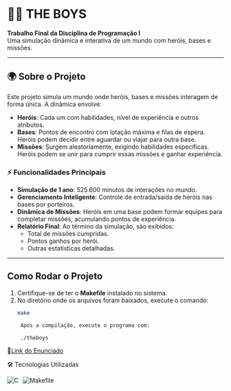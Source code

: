 # 🦸‍♂️ THE BOYS

**Trabalho Final da Disciplina de Programação I**  
Uma simulação dinâmica e interativa de um mundo com heróis, bases e missões.

---

## 🌍 Sobre o Projeto

Este projeto simula um mundo onde heróis, bases e missões interagem de forma única. A dinâmica envolve:  
- **Heróis**: Cada um com habilidades, nível de experiência e outros atributos.  
- **Bases**: Pontos de encontro com lotação máxima e filas de espera. Heróis podem decidir entre aguardar ou viajar para outra base.  
- **Missões**: Surgem aleatoriamente, exigindo habilidades específicas. Heróis podem se unir para cumprir essas missões e ganhar experiência.  

### ⚡ Funcionalidades Principais

- **Simulação de 1 ano**: 525.600 minutos de interações no mundo.  
- **Gerenciamento Inteligente**: Controle de entrada/saída de heróis nas bases por porteiros.  
- **Dinâmica de Missões**: Heróis em uma base podem formar equipes para completar missões, acumulando pontos de experiência.  
- **Relatório Final**: Ao término da simulação, são exibidos:  
  - Total de missões cumpridas.  
  - Pontos ganhos por herói.  
  - Outras estatísticas detalhadas.  

---

## Como Rodar o Projeto

1. Certifique-se de ter o **Makefile** instalado no sistema.  
2. No diretório onde os arquivos foram baixados, execute o comando:  
   ```bash
   make

    Após a compilação, execute o programa com:

    ./theboys

🔗<a href="https://wiki.inf.ufpr.br/maziero/doku.php?id=c:theboys-2024-2" target="_blank">Link do Enunciado</a>


🛠️ Tecnologias Utilizadas
<br>
<div style="display: flex; flex-direction: row; gap: 10px;"> <img alt="C" src="https://img.shields.io/badge/C-00599C?style=for-the-badge&logo=c&logoColor=white"> <img alt="Makefile" src="https://img.shields.io/badge/Makefile-0769AD?style=for-the-badge&logo=gnu&logoColor=white"> </div>

